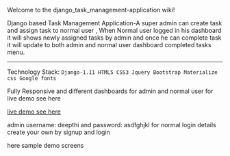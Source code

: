 Welcome to the django_task_management-application wiki!

Django based Task Management Application-A super admin can create task and assign task to normal user , When Normal user logged in his dashboard it will shows newly assigned tasks by admin and once he can complete task it will update to both admin and normal user dashboard completed tasks menu.

***


Technology Stack: 
`Django-1.11
HTML5
CSS3
Jquery
Bootstrap
Materialize css
Google fonts`



Fully Responsive and different dashboards for admin and normal user
for live demo see here 

[live demo see here](http://deepthi1662.pythonanywhere.com/)

admin username: deepthi and password: asdfghjkl
for normal login details create your own by signup and login

here sample demo screens
